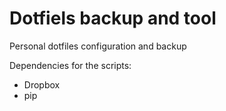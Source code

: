# Dotfiels backup and tool

Personal dotfiles configuration and backup

Dependencies for the scripts:
- Dropbox
- pip
